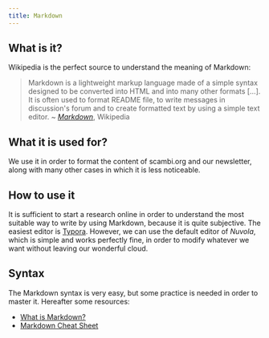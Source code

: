 ```yaml
---
title: Markdown
---
```


## What is it?

Wikipedia is the perfect source to understand the meaning of Markdown:

> Markdown is a lightweight markup language made of a simple syntax designed to be converted into HTML and into many other formats \[…\]. It is often used to format README file, to write messages in discussion's forum and to create formatted text by using a simple text editor. \~ [_Markdown_](https://en.wikipedia.org/wiki/Markdown), Wikipedia

## What it is used for?

We use it in order to format the content of scambi.org and our newsletter, along with many other cases in which it is less noticeable.

## How to use it

It is sufficient to start a research online in order to understand the most suitable way to write by using Markdown, because it is quite subjective. The easiest editor is [Typora](https://typora.io). However, we can use the default editor of _Nuvola_, which is simple and works perfectly fine, in order to modify whatever we want without leaving our wonderful cloud.

## **Syntax**

The Markdown syntax is very easy, but some practice is needed in order to master it. Hereafter some resources:

* [What is Markdown?](https://www.markdownguide.org/getting-started/)
* [Markdown Cheat Sheet](https://www.markdownguide.org/cheat-sheet/)
